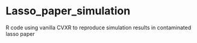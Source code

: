 # Lasso_paper_simulation
R code using vanilla CVXR to reproduce simulation results in contaminated lasso paper
